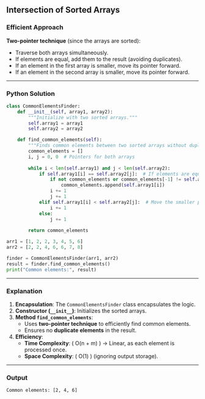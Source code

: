 ## **Intersection of Sorted Arrays**

### **Efficient Approach**
**Two-pointer technique** (since the arrays are sorted):  
- Traverse both arrays simultaneously.
- If elements are equal, add them to the result (avoiding duplicates).
- If an element in the first array is smaller, move its pointer forward.
- If an element in the second array is smaller, move its pointer forward.
   
---

### **Python Solution**
```python
class CommonElementsFinder:
    def __init__(self, array1, array2):
        """Initialize with two sorted arrays."""
        self.array1 = array1
        self.array2 = array2

    def find_common_elements(self):
        """Finds common elements between two sorted arrays without duplicates using two-pointer technique."""
        common_elements = []
        i, j = 0, 0  # Pointers for both arrays
        
        while i < len(self.array1) and j < len(self.array2):
            if self.array1[i] == self.array2[j]:  # If elements are equal, add to result
                if not common_elements or common_elements[-1] != self.array1[i]:  # Avoid duplicates
                    common_elements.append(self.array1[i])
                i += 1
                j += 1
            elif self.array1[i] < self.array2[j]:  # Move the smaller pointer forward
                i += 1
            else:
                j += 1
        
        return common_elements

arr1 = [1, 2, 2, 3, 4, 5, 6]
arr2 = [2, 2, 4, 6, 6, 7, 8]

finder = CommonElementsFinder(arr1, arr2)
result = finder.find_common_elements()
print("Common elements:", result)
```

---

### **Explanation**
1. **Encapsulation**: The `CommonElementsFinder` class encapsulates the logic.
2. **Constructor (`__init__`)**: Initializes the sorted arrays.
3. **Method `find_common_elements`**:
   - Uses **two-pointer technique** to efficiently find common elements.
   - Ensures no **duplicate elements** in the result.
4. **Efficiency**:
   - **Time Complexity**: \( O(n + m) \) → Linear, as each element is processed once.
   - **Space Complexity**: \( O(1) \) (ignoring output storage).

---

### **Output**
```txt
Common elements: [2, 4, 6]
```
